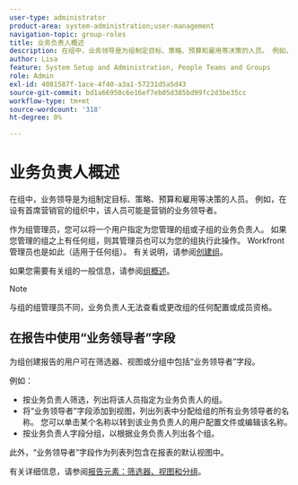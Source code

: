 ```yaml
---
user-type: administrator
product-area: system-administration;user-management
navigation-topic: group-roles
title: 业务负责人概述
description: 在组中，业务领导是为组制定目标、策略、预算和雇用等决策的人员。 例如，在设有首席营销官的组织中，该人员可能是营销的业务领导者。
author: Lisa
feature: System Setup and Administration, People Teams and Groups
role: Admin
exl-id: 4081587f-1ace-4f40-a3a1-57231d5a5d43
source-git-commit: bd1a66950c6e16ef7eb05d385bd99fc2d3be35cc
workflow-type: tm+mt
source-wordcount: '318'
ht-degree: 0%

---
```


# 业务负责人概述

在组中，业务领导是为组制定目标、策略、预算和雇用等决策的人员。 例如，在设有首席营销官的组织中，该人员可能是营销的业务领导者。

作为组管理员，您可以将一个用户指定为您管理的组或子组的业务负责人。 如果您管理的组之上有任何组，则其管理员也可以为您的组执行此操作。 Workfront管理员也是如此（适用于任何组）。 有关说明，请参阅[创建组](../../../administration-and-setup/manage-groups/create-and-manage-groups/create-a-group.md)。

如果您需要有关组的一般信息，请参阅[组概述](../../../administration-and-setup/manage-groups/groups-overview/groups.md)。

>[!NOTE]
>
>与组的组管理员不同，业务负责人无法查看或更改组的任何配置或成员资格。

<!--
>DRAFTED IN FLARE:
>At this point the field is added for mainly reporting purposes.>
>
-->

## 在报告中使用“业务领导者”字段

为组创建报告的用户可在筛选器、视图或分组中包括“业务领导者”字段。

例如：

* 按业务负责人筛选，列出将该人员指定为业务负责人的组。
* 将“业务领导者”字段添加到视图，列出列表中分配给组的所有业务领导者的名称。 您可以单击某个名称以转到该业务负责人的用户配置文件或编辑该名称。
* 按业务负责人字段分组，以根据业务负责人列出各个组。

此外，“业务领导者”字段作为列表列包含在报表的默认视图中。

有关详细信息，请参阅[报告元素：筛选器、视图和分组](../../../reports-and-dashboards/reports/reporting-elements/reporting-elements-filters-views-groupings.md)。
